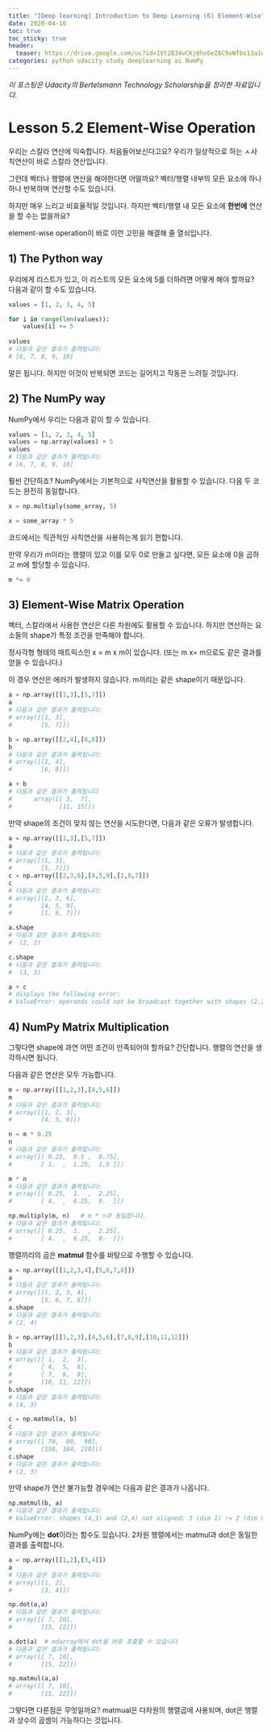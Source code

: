 ```yaml
---
title: "[Deep learning] Introduction to Deep Learning (6) Element-Wise"
date: 2020-04-16
toc: true
toc_sticky: true
header:
  teaser: https://drive.google.com/uc?id=1Vt2B34vCKj0hx6eZ6C9xWfbs13a1wKWV
categories: python udacity study deeplearning ai NumPy
---
```



*이 포스팅은 Udacity의 Bertelsmann Technology Scholarship을 정리한 자료입니다.*  


# Lesson 5.2 Element-Wise Operation

우리는 스칼라 연산에 익숙합니다. 처음들어보신다고요? 우리가 일상적으로 하는 ㅅ사칙연산이 바로 스칼라 연산입니다.

그런데 벡터나 행렬에 연산을 해야한다면 어떨까요? 벡터/행렬 내부의 모든 요소에 하나하나 반복하며 연산할 수도 있습니다.

하지만 매우 느리고 비효율적일 것입니다. 하지만 벡터/행렬 내 모든 요소에 **한번에** 연산을 할 수는 없을까요?

element-wise operation이 바로 이런 고민을 해결해 줄 열쇠입니다.  


## 1) The Python way

우리에게 리스트가 있고, 이 리스트의 모든 요소에 5를 더하려면 어떻게 해야 할까요? 다음과 같이 할 수도 있습니다. 

```python
values = [1, 2, 3, 4, 5]

for i in range(len(values)):
	values[i] += 5
	
values
# 다음과 같은 결과가 출력됩니다:
# [6, 7, 8, 9, 10]
```

말은 됩니다. 하지만 이것이 반복되면 코드는 길어지고 작동은 느려질 것입니다. 


## 2) The NumPy way

NumPy에서 우리는 다음과 같이 할 수 있습니다.

```python
values = [1, 2, 3, 4, 5]
values = np.array(values) + 5
values
# 다음과 같은 결과가 출력됩니다:
# [6, 7, 8, 9, 10]
```

훨씬 간단하죠? NumPy에서는 기본적으로 사칙연산을 활용할 수 있습니다. 다음 두 코드는 완전히 동일합니다.

```python
x = np.multiply(some_array, 5)

x = some_array * 5
```

코드에서는 직관적인 사칙연산을 사용하는게 읽기 편합니다.

만약 우리가 m이라는 행렬이 있고 이를 모두 0로 만들고 싶다면, 모든 요소에 0을 곱하고 m에 할당할 수 있습니다. 

```python
m *= 0
```


## 3) Element-Wise Matrix Operation

벡터, 스칼라에서 사용한 연산은 다른 차원에도 활용할 수 있습니다. 하지만 연산하는 요소들의 shape가 특정 조건을 만족해야 합니다.

정사각형 형태의 매트릭스인 x = m x m이 있습니다. (또는 m x= m으로도 같은 결과를 얻을 수 있습니다.)

이 경우 연산은 에러가 발생하지 않습니다. m끼리는 같은 shape이기 때문입니다. 

```python
a = np.array([[1,3],[5,7]])
a
# 다음과 같은 결과가 출력됩니다:
# array([[1, 3],
#        [5, 7]])

b = np.array([[2,4],[6,8]])
b
# 다음과 같은 결과가 출력됩니다:
# array([[2, 4],
#        [6, 8]])

a + b
# 다음과 같은 결과가 출력됩니다
#      array([[ 3,  7],
#             [11, 15]])
```

만약 shape의 조건이 맞지 않는 연산을 시도한다면, 다음과 같은 오류가 발생합니다.

```python
a = np.array([[1,3],[5,7]])
a
# 다음과 같은 결과가 출력됩니다:
# array([[1, 3],
#        [5, 7]])
c = np.array([[2,3,6],[4,5,9],[1,8,7]])
c
# 다음과 같은 결과가 출력됩니다:
# array([[2, 3, 6],
#        [4, 5, 9],
#        [1, 8, 7]])

a.shape
# 다음과 같은 결과가 출력됩니다:
#  (2, 2)

c.shape
# 다음과 같은 결과가 출력됩니다:
#  (3, 3)

a + c
# displays the following error:
# ValueError: operands could not be broadcast together with shapes (2,2) (3,3) 
```


## 4) NumPy Matrix Multiplication


그렇다면 shape에 과연 어떤 조건이 만족되어야 할까요? 간단합니다. 행렬의 연산을 생각하시면 됩니다. 

다음과 같은 연산은 모두 가능합니다.

```python
m = np.array([[1,2,3],[4,5,6]])
m
# 다음과 같은 결과가 출력됩니다:
# array([[1, 2, 3],
#        [4, 5, 6]])

n = m * 0.25
n
# 다음과 같은 결과가 출력됩니다:
# array([[ 0.25,  0.5 ,  0.75],
#        [ 1.  ,  1.25,  1.5 ]])

m * n
# 다음과 같은 결과가 출력됩니다:
# array([[ 0.25,  1.  ,  2.25],
#        [ 4.  ,  6.25,  9.  ]])

np.multiply(m, n)   # m * n과 동일합니다.
# 다음과 같은 결과가 출력됩니다:
# array([[ 0.25,  1.  ,  2.25],
#        [ 4.  ,  6.25,  9.  ]])
```

행렬끼리의 곱은 **matmul** 함수를 바탕으로 수행할 수 있습니다.

```python
a = np.array([[1,2,3,4],[5,6,7,8]])
a
# 다음과 같은 결과가 출력됩니다:
# array([[1, 2, 3, 4],
#        [5, 6, 7, 8]])
a.shape
# 다음과 같은 결과가 출력됩니다:
# (2, 4)

b = np.array([[1,2,3],[4,5,6],[7,8,9],[10,11,12]])
b
# 다음과 같은 결과가 출력됩니다:
# array([[ 1,  2,  3],
#        [ 4,  5,  6],
#        [ 7,  8,  9],
#        [10, 11, 12]])
b.shape
# 다음과 같은 결과가 출력됩니다:
# (4, 3)

c = np.matmul(a, b)
c
# 다음과 같은 결과가 출력됩니다:
# array([[ 70,  80,  90],
#        [158, 184, 210]])
c.shape
# 다음과 같은 결과가 출력됩니다:
# (2, 3)
```

만약 shape가 연산 불가능할 경우에는 다음과 같은 결과가 나옵니다.

```python
np.matmul(b, a)
# 다음과 같은 결과가 출력됩니다:
# ValueError: shapes (4,3) and (2,4) not aligned: 3 (dim 1) != 2 (dim 0)
```

NumPy에는 **dot**이라는 함수도 있습니다. 2차원 행렬에서는 matmul과 dot은 동일한 결과를 출력합니다.

```python
a = np.array([[1,2],[3,4]])
a
# 다음과 같은 결과가 출력됩니다:
# array([[1, 2],
#        [3, 4]])

np.dot(a,a)
# 다음과 같은 결과가 출력됩니다:
# array([[ 7, 10],
#        [15, 22]])

a.dot(a)  # ndarray에서 dot을 바로 호출할 수 있습니다
# 다음과 같은 결과가 출력됩니다:
# array([[ 7, 10],
#        [15, 22]])

np.matmul(a,a)
# array([[ 7, 10],
#        [15, 22]])
```

그렇다면 다른점은 무엇일까요? matmual은 다차원의 행렬곱에 사용되며, dot은 행렬과 상수의 곱셈이 가능하다는 것입니다.